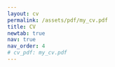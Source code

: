 ```yaml
---
layout: cv
permalink: /assets/pdf/my_cv.pdf
title: CV
newtab: true
nav: true
nav_order: 4
# cv_pdf: my_cv.pdf
---
```

